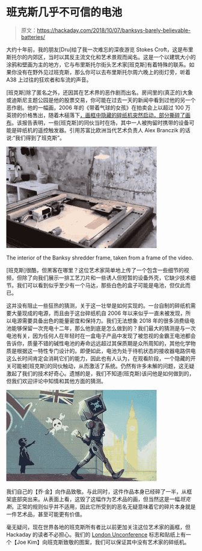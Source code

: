 # 班克斯几乎不可信的电池

> 原文：<https://hackaday.com/2018/10/07/banksys-barely-believable-batteries/>

大约十年前，我的朋友[Dru]给了我一次难忘的深夜游览 Stokes Croft，这是布里斯托尔的内郊区，当时以其反主流文化和艺术景观而闻名。这是一个以建筑大小的涂鸦和壁画为主的地方，它与布里斯托尔街头艺术家[班克斯]有着特殊的联系。如果你没有在野外见过班克斯，那么你可以去布里斯托尔周六晚上的街灯旁，听着 A38 上过往的狂欢者和车流的声音。

[班克斯]除了匿名之外，还因其在艺术界的恶作剧而出名。房间里的(真正的)大象或迪斯尼主题公园是他的股票交易，你可能在过去一天的新闻中看到过他的另一个恶作剧。他的一幅画，2006 年的《带着气球的女孩》在拍卖会上以超过 100 万英镑的价格售出，随着木槌落下[，画框中隐藏的碎纸机突然启动，部分撕碎了画布](https://www.artsy.net/news/artsy-editorial-artwork-banksy-shredded-selling-13-million-sothebys)。该报告表明，一些[班克斯]的同伙当时在场，其中一人被拘留时携带的设备可能是碎纸机的遥控触发器。引用苏富比欧洲当代艺术负责人 Alex Branczik 的话说:“我们得到了班克斯”。

[![The interior of the Banksy shredder frame, taken from a frame of the video.](img/9d520b9d12164f65bf24a11bc2480ee5.png)](https://hackaday.com/wp-content/uploads/2018/10/banksy-shredder-internal.jpg)

The interior of the Banksy shredder frame, taken from a frame of the video.

[班克斯]很酷，但黑客在哪里？这位艺术家简单地上传了一个包含一些细节的视频，但除了向我们展示一排工艺刀片和一些诱人但短暂的设备外壳，它缺少技术细节。我们可以看到似乎至少有一个马达，那些白色的盒子可能是电池，但仅此而已。

这并没有阻止一些狂热的猜测，关于这一壮举是如何实现的。一台自制的碎纸机需要大量现成的电源，而且由于这台碎纸机自 2006 年以来似乎一直未被发现，所以电源需要具备出色的能量密度和保持力。我们无法想象 2018 年的很多消费级电池能够保留一次充电十二年，那么他到底是怎么做到的？我们最大的猜测是与一次电池有关，因为任何人在年轻时在一盒电子产品中发现了被忽视的金霸王电池都会告诉你，质量不错的碱性电池的寿命远远超过其保质期是众所周知的，其他化学物质是根据这一特性专门设计的。即便如此，电池为处于待机状态的接收器电路供电这么长时间肯定会消耗它们的能力，因此也有人认为，在观看阶段，一个隐藏的开关可能被[班克斯]的同伙触动，从而激活了系统。仍然有许多未解的问题，这无疑激起了我们的技术好奇心。遗憾的是，我们不知道(班克斯)该问他是如何做到的，但我们欢迎评论中知情和其他方面的猜测。

[![Our own [Joe Kim]'s tribute to the work in question.](img/4d8a3a07df728f628364f0b5015561ad.png)](https://hackaday.com/wp-content/uploads/2017/07/london.jpg) 

我们自己的【乔·金】向作品致敬。与此同时，这件作品本身已经碎了一半，从框架底部突出来。从表面上看，这毁了这幅作为艺术品的画，但当然这是一幅*班克斯*。正常的规则似乎并不适用，因此它所受到的恶名无疑意味着它的碎片本身就是一件艺术品，甚至可能更有价值。

毫无疑问，现在世界各地的班克斯所有者比以前更加关注这位艺术家的画框，但 Hackaday 的读者不必担心。我们的 [London Unconference](https://hackaday.com/2017/09/11/hackaday-london-meet-up-this-friday/) 标志和贴纸上有一个【Joe Kim】向班克斯致敬的图案，我们可以保证其中没有艺术家的碎纸机。